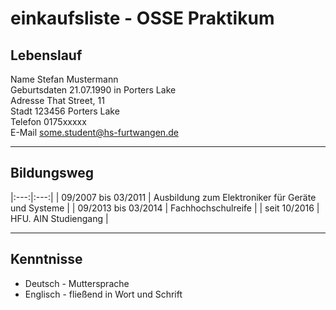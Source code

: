 # einkaufsliste - OSSE Praktikum

## Lebenslauf
Name		Stefan Mustermann  
Geburtsdaten	21.07.1990 in Porters Lake   
Adresse		That Street, 11  
Stadt		123456 Porters Lake  
Telefon		0175xxxxx  
E-Mail		some.student@hs-furtwangen.de  

----

## Bildungsweg

|:---:|:---:|
| 09/2007 bis 03/2011 | Ausbildung zum Elektroniker für Geräte und Systeme |
| 09/2013 bis 03/2014 | Fachhochschulreife				 |
| seit 10/2016	    | HFU. AIN Studiengang 				 |

----

## Kenntnisse

* Deutsch - Muttersprache    
* Englisch - fließend in Wort und Schrift
